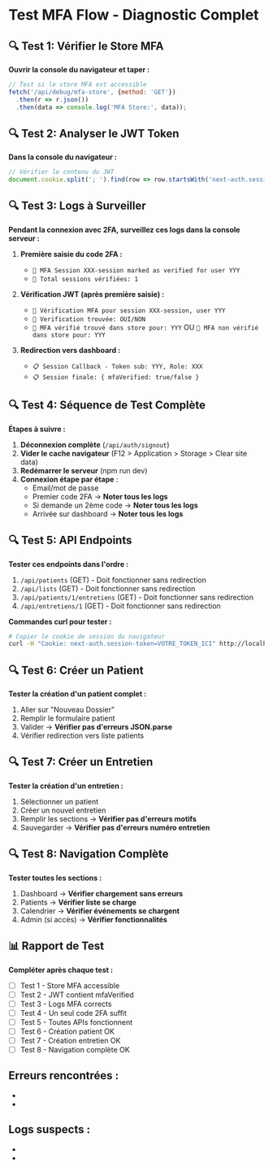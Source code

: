 # Test MFA Flow - Diagnostic Complet

## 🔍 Test 1: Vérifier le Store MFA

**Ouvrir la console du navigateur et taper :**
```javascript
// Test si le store MFA est accessible
fetch('/api/debug/mfa-store', {method: 'GET'})
  .then(r => r.json())
  .then(data => console.log('MFA Store:', data));
```

## 🔍 Test 2: Analyser le JWT Token

**Dans la console du navigateur :**
```javascript
// Vérifier le contenu du JWT
document.cookie.split('; ').find(row => row.startsWith('next-auth.session-token='))
```

## 🔍 Test 3: Logs à Surveiller

**Pendant la connexion avec 2FA, surveillez ces logs dans la console serveur :**

1. **Première saisie du code 2FA :**
   - `🔐 MFA Session XXX-session marked as verified for user YYY`
   - `🔐 Total sessions vérifiées: 1`

2. **Vérification JWT (après première saisie) :**
   - `🔐 Vérification MFA pour session XXX-session, user YYY`
   - `🔐 Verification trouvée: OUI/NON`
   - `🔐 MFA vérifié trouvé dans store pour: YYY` OU `🔐 MFA non vérifié dans store pour: YYY`

3. **Redirection vers dashboard :**
   - `📋 Session Callback - Token sub: YYY, Role: XXX`
   - `📋 Session finale: { mfaVerified: true/false }`

## 🔍 Test 4: Séquence de Test Complète

**Étapes à suivre :**

1. **Déconnexion complète** (`/api/auth/signout`)
2. **Vider le cache navigateur** (F12 > Application > Storage > Clear site data)
3. **Redémarrer le serveur** (npm run dev)
4. **Connexion étape par étape** :
   - Email/mot de passe
   - Premier code 2FA → **Noter tous les logs**
   - Si demande un 2ème code → **Noter tous les logs**
   - Arrivée sur dashboard → **Noter tous les logs**

## 🔍 Test 5: API Endpoints

**Tester ces endpoints dans l'ordre :**

1. `/api/patients` (GET) - Doit fonctionner sans redirection
2. `/api/lists` (GET) - Doit fonctionner sans redirection  
3. `/api/patients/1/entretiens` (GET) - Doit fonctionner sans redirection
4. `/api/entretiens/1` (GET) - Doit fonctionner sans redirection

**Commandes curl pour tester :**
```bash
# Copier le cookie de session du navigateur
curl -H "Cookie: next-auth.session-token=VOTRE_TOKEN_ICI" http://localhost:3009/api/patients
```

## 🔍 Test 6: Créer un Patient

**Tester la création d'un patient complet :**

1. Aller sur "Nouveau Dossier"
2. Remplir le formulaire patient
3. Valider → **Vérifier pas d'erreurs JSON.parse**
4. Vérifier redirection vers liste patients

## 🔍 Test 7: Créer un Entretien

**Tester la création d'un entretien :**

1. Sélectionner un patient
2. Créer un nouvel entretien
3. Remplir les sections → **Vérifier pas d'erreurs motifs**
4. Sauvegarder → **Vérifier pas d'erreurs numéro entretien**

## 🔍 Test 8: Navigation Complète

**Tester toutes les sections :**

1. Dashboard → **Vérifier chargement sans erreurs**
2. Patients → **Vérifier liste se charge**
3. Calendrier → **Vérifier événements se chargent**
4. Admin (si accès) → **Vérifier fonctionnalités**

## 📊 Rapport de Test

**Compléter après chaque test :**

- [ ] Test 1 - Store MFA accessible
- [ ] Test 2 - JWT contient mfaVerified
- [ ] Test 3 - Logs MFA corrects
- [ ] Test 4 - Un seul code 2FA suffit
- [ ] Test 5 - Toutes APIs fonctionnent
- [ ] Test 6 - Création patient OK
- [ ] Test 7 - Création entretien OK
- [ ] Test 8 - Navigation complète OK

**Erreurs rencontrées :**
- 
- 
- 

**Logs suspects :**
- 
- 
- 
